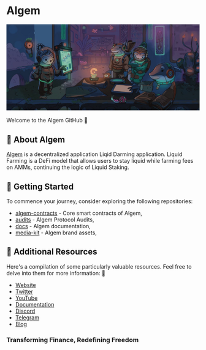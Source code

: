 # Algem 

![algem team meeting](/assets/algem-team-meeting.jpg)

Welcome to the Algem GitHub 🔨

## 🌊 About Algem

[Algem](https://www.algem.io/) is a decentralized application Liqid Darming application. Liquid Farming is a DeFi model that allows users to stay liquid while farming fees on AMMs, continuing the logic of Liquid Staking.

## 🚀 Getting Started

To commence your journey, consider exploring the following repositories:

- [algem-contracts](https://github.com/AlgemDeFi/algem-contracts) - Core smart contracts of Algem,
- [audits](https://github.com/AlgemDeFi/audits) - Algem Protocol Audits,
- [docs](https://github.com/AlgemDeFi/docs) - Algem documentation,
- [media-kit](https://github.com/AlgemDeFi/media-kit) - Algem brand assets,

## 🔗 Additional Resources

Here's a compilation of some particularly valuable resources. Feel free to delve into them for more information: 📜

- [Website](https://www.algem.io/)
- [Twitter](https://twitter.com/Algem_io)
- [YouTube](https://www.youtube.com/channel/UCG6mi_mL8EL6BKVn-RYXJ2w)
- [Documentation](https://docs.algem.io/)
- [Discord](https://discord.com/invite/Y7fQNdevV2)
- [Telegram](https://t.me/Algem_io)
- [Blog](https://blog.algem.io/)

### Transforming Finance, Redefining Freedom
